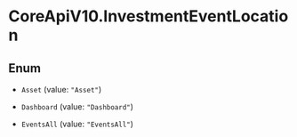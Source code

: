 # CoreApiV10.InvestmentEventLocation

## Enum


* `Asset` (value: `"Asset"`)

* `Dashboard` (value: `"Dashboard"`)

* `EventsAll` (value: `"EventsAll"`)



